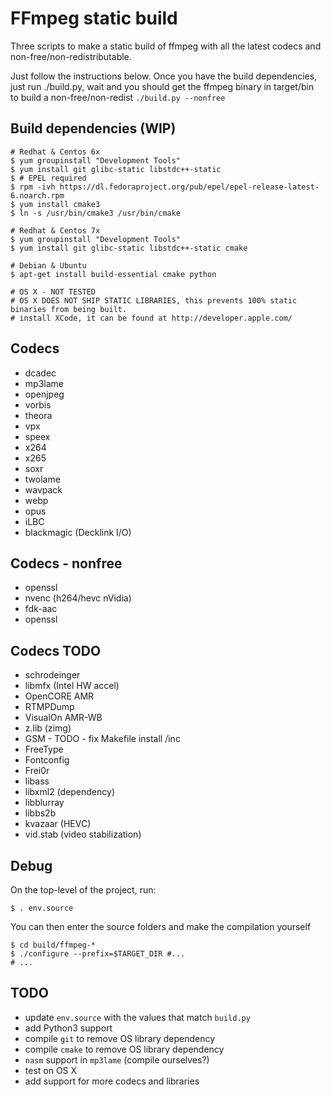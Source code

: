 FFmpeg static build
===================

Three scripts to make a static build of ffmpeg with all the latest codecs and non-free/non-redistributable.

Just follow the instructions below. Once you have the build dependencies,  
just run ./build.py, wait and you should get the ffmpeg binary in target/bin  
to build a non-free/non-redist `./build.py --nonfree`  

Build dependencies (WIP)
------------------

    # Redhat & Centos 6x
    $ yum groupinstall "Development Tools"
    $ yum install git glibc-static libstdc++-static
    $ # EPEL required
    $ rpm -ivh https://dl.fedoraproject.org/pub/epel/epel-release-latest-6.noarch.rpm
    $ yum install cmake3
    $ ln -s /usr/bin/cmake3 /usr/bin/cmake

    # Redhat & Centos 7x
    $ yum groupinstall "Development Tools"
    $ yum install git glibc-static libstdc++-static cmake 

    # Debian & Ubuntu
    $ apt-get install build-essential cmake python 

    # OS X - NOT TESTED
    # OS X DOES NOT SHIP STATIC LIBRARIES, this prevents 100% static binaries from being built.
    # install XCode, it can be found at http://developer.apple.com/


Codecs
------
* dcadec
* mp3lame
* openjpeg
* vorbis
* theora
* vpx
* speex
* x264
* x265
* soxr
* twolame
* wavpack
* webp
* opus
* iLBC
* blackmagic (Decklink I/O)

Codecs - nonfree
----------------
* openssl
* nvenc (h264/hevc nVidia)
* fdk-aac
* openssl

Codecs TODO
-----------
* schrodeinger
* libmfx (Intel HW accel)
* OpenCORE AMR
* RTMPDump
* VisualOn AMR-WB
* z.lib (zimg)
* GSM - TODO - fix Makefile install /inc
* FreeType
* Fontconfig
* Frei0r
* libass
* libxml2 (dependency)
* libblurray
* libbs2b
* kvazaar (HEVC)
* vid.stab (video stabilization)


Debug
-----

On the top-level of the project, run:

	$ . env.source
	
You can then enter the source folders and make the compilation yourself

	$ cd build/ffmpeg-*
	$ ./configure --prefix=$TARGET_DIR #...
	# ...


TODO
----

 * update `env.source` with the values that match `build.py` 
 * add Python3 support
 * compile `git` to remove OS library dependency
 * compile `cmake` to remove OS library dependency
 * `nasm` support in `mp3lame` (compile ourselves?)
 * test on OS X
 * add support for more codecs and libraries

 

